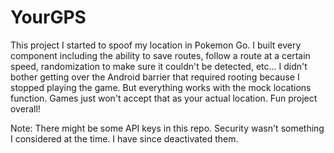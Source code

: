 # YourGPS
This project I started to spoof my location in Pokemon Go. I built every component including the ability to save routes, follow a route at a certain speed, randomization to make sure it couldn't be detected, etc... I didn't bother getting over the Android barrier that required rooting because I stopped playing the game. But everything works with the mock locations function. Games just won't accept that as your actual location. Fun project overall!

Note: There might be some API keys in this repo. Security wasn't something I considered at the time. I have since deactivated them.
